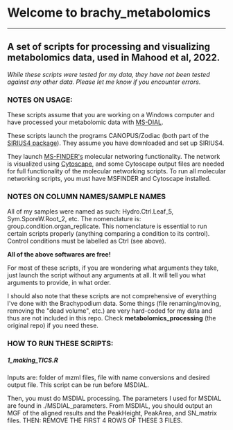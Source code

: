 # Welcome to brachy_metabolomics
***
## A set of scripts for processing and visualizing metabolomics data, used in Mahood et al, 2022.
_While these scripts were tested for my data, they have not been tested against any other data. Please let me know if you encounter errors._

### NOTES ON USAGE:
These scripts assume that you are working on a Windows computer and have processed your metabolomic data with [MS-DIAL](http://prime.psc.riken.jp/compms/msdial/main.html "MSDIAL Home").

These scripts launch the programs CANOPUS/Zodiac (both part of the [SIRIUS4 package](https://bio.informatik.uni-jena.de/software/sirius/ "SIRIUS Home")). 
They assume you have downloaded and set up SIRIUS4.

They launch [MS-FINDER's](http://prime.psc.riken.jp/compms/msfinder/main.html "MSFINDER Home") molecular networing functionality. The network is visualized using [Cytoscape](https://cytoscape.org/ "Cytoscape home"), and some Cytoscape output files are needed for full functionality of the molecular networking scripts. To run all molecular networking scripts, you must have MSFINDER and Cytoscape installed.

### NOTES ON COLUMN NAMES/SAMPLE NAMES
All of my samples were named as such: Hydro.Ctrl.Leaf_5, Sym.SporeW.Root_2, etc. The nomenclature is: group.condition.organ_replicate. This nomenclature is essential to run certain scripts properly (anything comparing a condition to its control). Control conditions must be labelled as Ctrl (see above).

**All of the above softwares are free!**

For most of these scripts, if you are wondering what arguments they take, just launch the script without any arguments at all. It will tell you what arguments to provide, in what order.

I should also note that these scripts are not comprehensive of everything I've done with the Brachypodium data. Some things (file renaming/moving, removing the "dead volume", etc.) are very hard-coded for my data and thus are not included in this repo. Check **metabolomics_processing** (the original repo) if you need these.

### HOW TO RUN THESE SCRIPTS:

##### 1_making_TICS.R
Inputs are: folder of mzml files, file with name conversions and desired output file. This script can be run before MSDIAL.

Then, you must do MSDIAL processing. The parameters I used for MSDIAL are found in ./MSDIAL_parameters. 
From MSDIAL, you should output an MGF of the aligned results and the PeakHeight, PeakArea, and SN_matrix files. THEN: REMOVE THE FIRST 4 ROWS OF THESE 3 FILES.